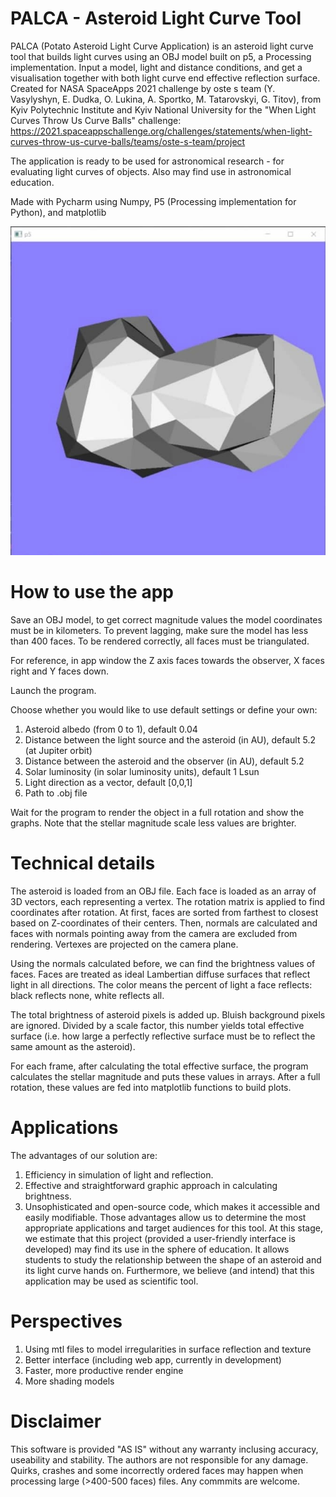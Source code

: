 # PALCA - Asteroid Light Curve Tool
 PALCA (Potato Asteroid Light Curve Application) is an asteroid light curve tool that builds light curves using an OBJ model built on p5, a Processing implementation. Input a model, light and distance conditions, and get a visualisation together with both light curve end effective reflection surface.
 Created for NASA SpaceApps 2021 challenge by oste s team (Y. Vasylyshyn, E. Dudka, O. Lukina, A. Sportko, M. Tatarovskyi, G. Titov), from Kyiv Polytechnic Institute and Kyiv National University for the "When Light Curves Throw Us Curve Balls" challenge:
 https://2021.spaceappschallenge.org/challenges/statements/when-light-curves-throw-us-curve-balls/teams/oste-s-team/project
 
 The application is ready to be used for astronomical research - for evaluating light curves of objects. Also may find use in astronomical education.
 

Made with Pycharm using Numpy, P5 (Processing implementation for Python), and matplotlib

![alt text](https://github.com/OsteSTeam/palca/blob/main/photo_2021-10-03_20-49-28.jpg?raw=true)

# How to use the app

Save an OBJ model, to get correct magnitude values the model coordinates must be in kilometers. To prevent lagging, make sure the model has less than 400 faces. To be rendered correctly, all faces must be triangulated.

For reference, in app window the Z axis faces towards the observer, X faces right and Y faces down.

Launch the program.

Choose whether you would like to use default settings or define your own:

1) Asteroid albedo (from 0 to 1), default 0.04
2) Distance between the light source and the asteroid (in AU), default 5.2 (at Jupiter orbit)
3) Distance between the asteroid and the observer (in AU), default 5.2
4) Solar luminosity (in solar luminosity units), default 1 Lsun
5) Light direction as a vector, default [0,0,1]
6) Path to .obj file

Wait for the program to render the object in a full rotation and show the graphs. Note that the stellar magnitude scale less values are brighter.

# Technical details


The asteroid is loaded from an OBJ file. Each face is loaded as an array of 3D vectors, each representing a vertex. The rotation matrix is applied to find coordinates after rotation. At first, faces are sorted from farthest to closest based on Z-coordinates of their centers. Then, normals are calculated and faces with normals pointing away from the camera are excluded from rendering. Vertexes are projected on the camera plane.

Using the normals calculated before, we can find the brightness values of faces. Faces are treated as ideal Lambertian diffuse surfaces that reflect light in all directions. The color means the percent of light a face reflects: black reflects none, white reflects all.

The total brightness of asteroid pixels is added up. Bluish background pixels are ignored. Divided by a scale factor, this number yields total effective surface (i.e. how large a perfectly reflective surface must be to reflect the same amount as the asteroid). 

For each frame, after calculating the total effective surface, the program calculates the stellar magnitude and puts these values in arrays. After a full rotation, these values are fed into matplotlib functions to build plots.


# Applications

The advantages of our solution are:
1) Efficiency in simulation of light and reflection.
2) Effective and straightforward graphic approach in calculating brightness.
3) Unsophisticated and open-source code, which makes it accessible and easily modifiable.
Those advantages allow us to determine the most appropriate applications and target audiences for this tool. At this stage, we estimate that this project (provided a user-friendly interface is developed) may find its use in the sphere of education. It allows students to study the relationship between the shape of an asteroid and its light curve hands on. Furthermore, we believe (and intend) that this application may be used as scientific tool.

# Perspectives
1) Using mtl files to model irregularities in surface reflection and texture
2) Better interface (including web app, currently in development)
3) Faster, more productive render engine
4) More shading models

# Disclaimer

This software is provided "AS IS" without any warranty inclusing accuracy, useability and stability. The authors are not responsible for any damage.
Quirks, crashes and some incorrectly ordered faces may happen when processing large (>400-500 faces) files.
Any commmits are welcome.

